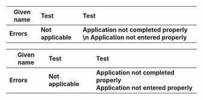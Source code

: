 | **Given name** | **Test** | **Test** | 
|------------- |:------------- |:------------- |
| **Errors** | **Not applicable** | **Application not completed properly \n Application not entered properly**|

| **Given name** | **Test** | **Test** | 
|------------- |:------------- |:------------- |
| **Errors** | **Not applicable** | **Application not completed properly <br /> Application not entered properly**|

